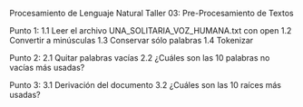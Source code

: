 Procesamiento de Lenguaje Natural
Taller 03: Pre-Procesamiento de Textos

Punto 1:
1.1 Leer el archivo UNA_SOLITARIA_VOZ_HUMANA.txt con open
1.2 Convertir a minúsculas
1.3 Conservar sólo palabras
1.4 Tokenizar

Punto 2:
2.1 Quitar palabras vacías
2.2 ¿Cuáles son las 10 palabras no vacías más usadas?

Punto 3:
3.1 Derivación del documento
3.2 ¿Cuáles son las 10 raíces más usadas?
